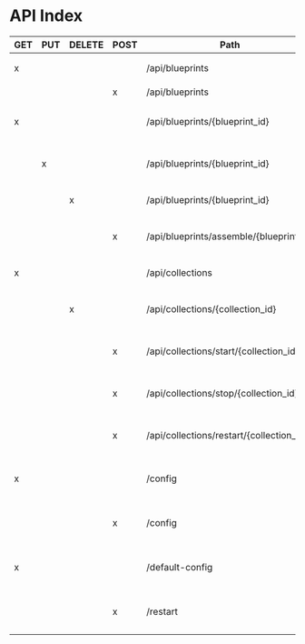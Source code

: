 # API Index

| GET  | PUT  | DELETE | POST | Path                                     | Description                    |
| ---- | ---- | ------ | ---- | ---------------------------------------- | ------------------------------ |
| x    |      |        |      | /api/blueprints                          | 获取所有蓝图                   |
|      |      |        | x    | /api/blueprints                          | 添加蓝图                       |
| x    |      |        |      | /api/blueprints/{blueprint_id}           | 根据blueprint_id获取蓝图       |
|      | x    |        |      | /api/blueprints/{blueprint_id}           | 根据blueprint_id更新蓝图       |
|      |      | x      |      | /api/blueprints/{blueprint_id}           | 删除指定蓝图                   |
|      |      |        | x    | /api/blueprints/assemble/{blueprint_id}  | 根据blueprint_id创建采集       |
| x    |      |        |      | /api/collections                         | 获取所有采集                   |
|      |      | x      |      | /api/collections/{collection_id}         | 根据collection_id删除采集      |
|      |      |        | x    | /api/collections/start/{collection_id}   | 根据collection_id启动采集      |
|      |      |        | x    | /api/collections/stop/{collection_id}    | 根据collection_id停止采集      |
|      |      |        | x    | /api/collections/restart/{collection_id} | 根据collection_id重启采集      |
| x    |      |        |      | /config                                  | 获取snmp-collector配置信息     |
|      |      |        | x    | /config                                  | 更新snmp-collector配置信息     |
| x    |      |        |      | /default-config                          | 获取snmp-collector默认配置信息 |
|      |      |        | x    | /restart                                 | 重启snmp-collector服务         |


